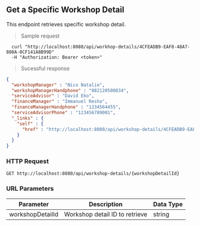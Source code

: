 
## Get a Specific Workshop Detail
This endpoint retrieves specific workshop detail.

> Sample request

```shell
  curl "http://localhost:8080/api/workhop-details/4CFEADB9-EAF8-48A7-808A-0CF141A8B99D"
  -H "Authorization: Bearer <token>"
```

> Sucessful response

```json
{
  "workshopManager" : "Nico Natalie",
  "workshopManagerHandphone" : "082120500834",
  "serviceAdvisor" : "David Eko",
  "financeManager" : "Immanuel Resha",
  "financeManagerHandphone" : "1234564455",
  "serviceAdvisorPhone" : "123456789001",
  "_links" : {
    "self" : {
      "href" : "http://localhost:8080/api/workshop-details/4CFEADB9-EAF8-48A7-808A-0CF141A8B99D"
    }
  }
}
```

### HTTP Request

`GET http://localhost:8080/api/workshop-details/{workshopDetailId}`

### URL Parameters

Parameter | Description | Data Type
--------- | ----------- | ---------
workshopDetailId | Workshop detail ID to retrieve | string
